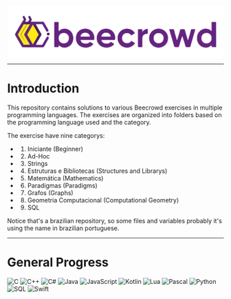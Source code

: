 <img src='./imgs/beecrowd_banner.png' align='center'>

---
# Introduction
This repository contains solutions to various Beecrowd exercises in multiple programming languages. The exercises are organized into folders based on the programming language used and the category.

The exercise have nine categorys:
- 1. Iniciante (Beginner)
- 2. Ad-Hoc
- 3. Strings
- 4. Estruturas e Bibliotecas (Structures and Librarys)
- 5. Matemática (Mathematics)
- 6. Paradigmas (Paradigms)
- 7. Grafos (Graphs)
- 8. Geometria Computacional (Computational Geometry)
- 9. SQL

Notice that's a brazilian repository, so some files and variables probably it's using the name in brazilian portuguese. 

---

# General Progress
![C](https://img.shields.io/badge/40%25-00599C?style=for-the-badge&logo=c&logoColor=white)
![C++](https://img.shields.io/badge/25%25-00599C?style=for-the-badge&logo=c%2B%2B&logoColor=white)
![C#](https://img.shields.io/badge/10%25-239120?style=for-the-badge&logo=c-sharp&logoColor=white)
![Java](https://img.shields.io/badge/-60%25-007396?style=for-the-badge&logo=java&logoColor=white)
![JavaScript](https://img.shields.io/badge/-80%25-F7DF1E?style=for-the-badge&logo=javascript&logoColor=black)
![Kotlin](https://img.shields.io/badge/-15%25-0095D5?style=for-the-badge&logo=kotlin&logoColor=white)
![Lua](https://img.shields.io/badge/-5%25-2C2D72?style=for-the-badge&logo=lua&logoColor=white)
![Pascal](https://img.shields.io/badge/-30%25-9ACD32?style=for-the-badge&logo=pascal&logoColor=white)
![Python](https://img.shields.io/badge/-100%25-3776AB?style=for-the-badge&logo=python&logoColor=white)
![SQL](https://img.shields.io/badge/-70%25-4479A1?style=for-the-badge&logo=mysql&logoColor=white)
![Swift](https://img.shields.io/badge/-0%25-FA7343?style=for-the-badge&logo=swift&logoColor=white)
